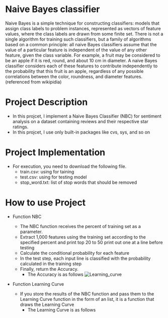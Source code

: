 # Naive Bayes classifier
Naive Bayes is a simple technique for constructing classifiers: models that assign class labels to problem instances, represented as vectors of feature values, where the class labels are drawn from some finite set. There is not a single algorithm for training such classifiers, but a family of algorithms based on a common principle: all naive Bayes classifiers assume that the value of a particular feature is independent of the value of any other feature, given the class variable. For example, a fruit may be considered to be an apple if it is red, round, and about 10 cm in diameter. A naive Bayes classifier considers each of these features to contribute independently to the probability that this fruit is an apple, regardless of any possible correlations between the color, roundness, and diameter features.
(referenced from wikipidia)

# Project Description
+ In this projcet, I implement a Naive Bayes Classifier (NBC) for sentiment analysis on a dataset containing reviews and their respective star ratings.
+ In this projcet, I use only built-in packages like cvs, sys, and so on

# Project Implementation
+ For execution, you need to download the following file.
  + train.csv: using for taining 
  + test.csv: using for testing model
  + stop_word.txt: list of stop words that should be removed

# How to use Project
+ Function NBC
  + The NBC function receives the percent of training set as a parameter.
  + Extract 1,000 features using the training set according to the specified percent and print top 20 to 50 print out one at a line before testing
  + Calculate the conditional probability for each feature
  + In the test step, each input line is classified with the probability calculated in the training step
  + Finally, return the Accuracy.
    + The Accuracy is as follows
    ![Learning_curve](https://user-images.githubusercontent.com/54938092/232771638-e2f9b0f2-8f0b-41c3-845a-f9d68d685434.png)

+ Function Learning Curve
  + If you store the results of the NBC function and pass them to the Learning Curve function in the form of an list, it is a function that draws the Learning Curve
    + The Learning Curve is as follows
